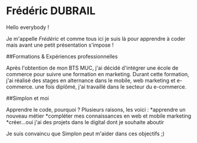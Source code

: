 # Frédéric DUBRAIL

Hello everybody !

Je m'appelle _Frédéric_ et comme tous ici je suis là pour apprendre à coder mais avant une petit présentation s'impose !

##Formations & Expériences professionnelles

Après l'obtention de mon BTS MUC, j'ai décidé d'intégrer une école de commerce pour suivre une formation en marketing.
Durant cette formation, j'ai réalisé des stages en alternance dans le mobile, web marketing et e-commerce.
une fois diplômé, j'ai travaillé dans le secteur du e-commerce.

##Simplon et moi

Apprendre le code, pourquoi ? Plusieurs raisons, les voici :
*apprendre un nouveau métier
*compléter mes connaissances en web et mobile marketing
*créer...oui j'ai des projets dans le digital dont je souhaite aboutir

Je suis convaincu que Simplon peut m'aider dans ces objectifs ;)







